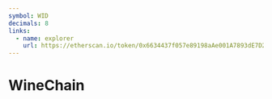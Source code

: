```yaml
---
symbol: WID
decimals: 8
links:
  - name: explorer
    url: https://etherscan.io/token/0x6634437f057e89198aAe001A7893dE7D21F7f619
---
```


# WineChain
